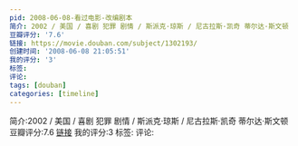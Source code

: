 ```yaml
---
pid: 2008-06-08-看过电影-改编剧本
简介: 2002 / 美国 / 喜剧 犯罪 剧情 / 斯派克·琼斯 / 尼古拉斯·凯奇 蒂尔达·斯文顿
豆瓣评分: '7.6'
链接: https://movie.douban.com/subject/1302193/
创建时间: '2008-06-08 21:05:51'
我的评分: '3'
标签:
评论:
tags: [douban]
categories: [timeline]
---
```

简介:2002 / 美国 / 喜剧 犯罪 剧情 / 斯派克·琼斯 / 尼古拉斯·凯奇 蒂尔达·斯文顿
豆瓣评分:7.6
[链接](https://movie.douban.com/subject/1302193/)
我的评分:3
标签:
评论:
